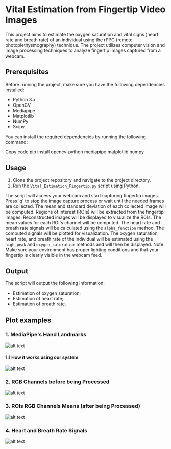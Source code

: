 # Vital Estimation from Fingertip Video Images

This project aims to estimate the oxygen saturation and vital signs (heart rate and breath rate) of an individual using the rPPG (remote photoplethysmography) technique.
The project utilizes computer vision and image processing techniques to analyze fingertip images captured from a webcam.

## Prerequisites
Before running the project, make sure you have the following dependencies installed:

- Python 3.x
- OpenCV
- Mediapipe
- Matplotlib
- NumPy
- Scipy

You can install the required dependencies by running the following command:

Copy code
pip install opencv-python mediapipe matplotlib numpy

## Usage

1. Clone the project repository and navigate to the project directory.
2. Run the `Vital_Estimation_Fingertip.py` script using Python.

The script will access your webcam and start capturing fingertip images.
Press 'q' to stop the image capture process or wait until the needed frames are collected.
The mean and standard deviation of each collected image will be computed.
Regions of interest (ROIs) will be extracted from the fingertip images.
Reconstructed images will be displayed to visualize the ROIs.
The mean values for each ROI's channel will be computed.
The heart rate and breath rate signals will be calculated using the `alpha_function` method.
The computed signals will be plotted for visualization.
The oxygen saturation, heart rate, and breath rate of the individual will be estimated using the `high_peak` and `oxygen_saturation` methods and will then be displayed.
Note: Make sure your environment has proper lighting conditions and that your fingertip is clearly visible in the webcam feed.

## Output
The script will output the following information:

- Estimation of oxygen saturation;
- Estimation of heart rate;
- Estimation of breath rate.


## Plot examples

### 1. MediaPipe's Hand Landmarks
![alt text](https://github.com/justivanr/fingertip_rPPG/images/hand-landmarks-mediapipe.png?raw=true)

#### 1.1 How it works using our system
![alt text](https://github.com/justivanr/fingertip_rPPG/images/handLandmarksExample.jpg?raw=true)

### 2. RGB Channels before being Processed
![alt text](https://github.com/justivanr/fingertip_rPPG/images/exampleRGBGraph.png?raw=true)

### 3. ROIs RGB Channels Means (after being Processed)
![alt text](https://github.com/justivanr/fingertip_rPPG/images/exampleROIRGBMeans.png?raw=true)

### 4. Heart and Breath Rate Signals
![alt text](https://github.com/justivanr/fingertip_rPPG/images/exampleHRBRsignals.png?raw=true)

